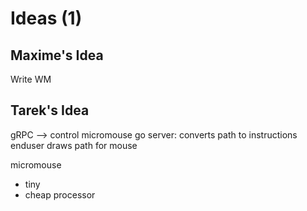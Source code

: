 # Ideas (1)

## Maxime's Idea

Write WM

## Tarek's Idea

gRPC --> control micromouse
go server: converts path to instructions
enduser draws path for mouse

micromouse
- tiny
- cheap processor
